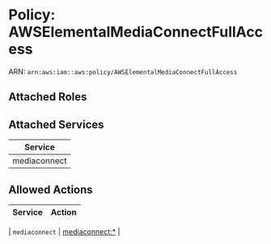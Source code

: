 # Policy: AWSElementalMediaConnectFullAccess

ARN: `arn:aws:iam::aws:policy/AWSElementalMediaConnectFullAccess`

## Attached Roles

## Attached Services

| Service |
|---------|
| mediaconnect |

## Allowed Actions

| Service | Action |
|:-------:|--------|

| `mediaconnect` | [mediaconnect:*](../actions.md#mediaconnect:all) |
